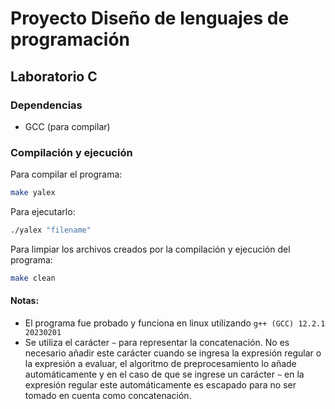 # Proyecto Diseño de lenguajes de programación

## Laboratorio C

### Dependencias
* GCC (para compilar)

### Compilación y ejecución
Para compilar el programa:  
``` bash
make yalex
```
Para ejecutarlo:  
``` bash
./yalex "filename"
```
Para limpiar los archivos creados por la compilación y ejecución del programa:  
``` bash
make clean
```

#### Notas:
* El programa fue probado y funciona en linux utilizando `g++ (GCC) 12.2.1 20230201`
* Se utiliza el carácter `~` para representar la concatenación. No es necesario añadir este carácter cuando se ingresa la expresión regular o la expresión a evaluar, el algoritmo de preprocesamiento lo añade automáticamente y en el caso de que se ingrese un carácter `~` en la expresión regular este automáticamente es escapado para no ser tomado en cuenta como concatenación.


